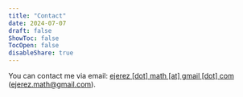 ```yaml
---
title: "Contact"
date: 2024-07-07
draft: false
ShowToc: false
TocOpen: false
disableShare: true
---
```


You can contact me via email: [ejerez [dot] math [at] gmail [dot] com](mailto:ejerez.math@gmail.com) ([ejerez.math@gmail.com](mailto:ejerez.math@gmail.com)).

